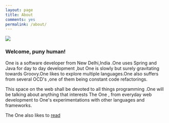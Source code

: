 ```yaml
---
layout: page
title: About
comments: yes
permalink: /about/
---
```

<img src="https://cloud.githubusercontent.com/assets/7692552/10868816/89655660-80c0-11e5-9baa-7d7707cde7b3.jpg"/>

### Welcome, puny human! 

One is a software developer from New Delhi,India .One uses Spring and Java for day to day development ,but One is slowly but surely gravitating towards Groovy.One likes to explore multiple languages.One also suffers from several OCD's ,one of them being constant code refactorings.

This space on the web shall be devoted to all things programming .One will be talking about anything that interests The One , from everyday web development to One's experimentations with other languages and frameworks.

The One also likes to [read](https://www.goodreads.com/ankushsharma)



 
